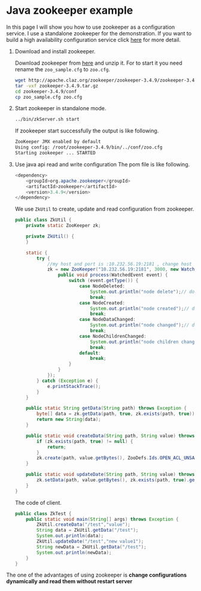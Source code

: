 # Java zookeeper example
In this page I will show you how to use zookeeper as a configuration service. I use a standalone zookeeper for the demonstration.
If you want to build a high availability configuration service click [here](http://zookeeper.apache.org/doc/trunk/zookeeperStarted.html#sc_RunningReplicatedZooKeeper) for more detail.

1. Download and install zookeeper.

    Download zookeeper from [here](http://zookeeper.apache.org/releases.html) and unzip it. For to start it you need rename
    the `zoo_sample.cfg` to `zoo.cfg`.
    ```bash
    wget http://apache.claz.org/zookeeper/zookeeper-3.4.9/zookeeper-3.4.9.tar.gz
    tar -vxf zookeeper-3.4.9.tar.gz
    cd zookeeper-3.4.9/conf
    cp zoo_sample.cfg zoo.cfg
    ```
2. Start zookeeper in standalone mode.

    ```bash
    ../bin/zkServer.sh start
    ```
    If zookeeper start successfully the output is like following.
    ```bash
    ZooKeeper JMX enabled by default
    Using config: /root/zookeeper-3.4.9/bin/../conf/zoo.cfg
    Starting zookeeper ... STARTED
    ```
3. Use java api read and write configuration
    The pom file is like following.
    ```java
    <dependency>
        <groupId>org.apache.zookeeper</groupId>
        <artifactId>zookeeper</artifactId>
        <version>3.4.9</version>
    </dependency>
    ```
    We use `ZkUtil` to create, update and read configuration from zookeeper.

    ```java
    public class ZkUtil {
        private static ZooKeeper zk;
    
        private ZkUtil() {
        }
    
        static {
            try {
                //my host and port is :10.232.56.19:2181 , change host and port to yours
                zk = new ZooKeeper("10.232.56.19:2181", 3000, new Watcher() {
                    public void process(WatchedEvent event) {
                        switch (event.getType()) {
                            case NodeDeleted:
                                System.out.println("node delete");// do your logic here
                                break;
                            case NodeCreated:
                                System.out.println("node created");// do your logic here
                                break;
                            case NodeDataChanged:
                                System.out.println("node changed");// do your logic here
                                break;
                            case NodeChildrenChanged:
                                System.out.println("node children changed");// do your logic here
                                break;
                            default:
                                break;
                        }
                    }
                });
            } catch (Exception e) {
                e.printStackTrace();
            }
        }
    
        public static String getData(String path) throws Exception {
            byte[] data = zk.getData(path, true, zk.exists(path, true));
            return new String(data);
        }
    
        public static void createData(String path, String value) throws Exception {
            if (zk.exists(path, true) != null) {
                return;
            }
            zk.create(path, value.getBytes(), ZooDefs.Ids.OPEN_ACL_UNSAFE, CreateMode.PERSISTENT);
        }
    
        public static void updateDate(String path, String value) throws Exception {
            zk.setData(path, value.getBytes(), zk.exists(path, true).getVersion());
        }
    }
    ```
    The code of client.
    
    ```java
    public class ZkTest {
        public static void main(String[] args) throws Exception {
            ZkUtil.createData("/test","value");
            String data = ZkUtil.getData("/test");
            System.out.println(data);
            ZkUtil.updateDate("/test","new value1");
            String newData = ZkUtil.getData("/test");
            System.out.println(newData);
        }
    }
    ```

The one of the advantages of using zookeeper is **change configurations dynamically and read them without restart server**